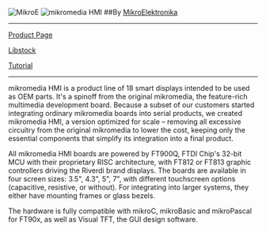 ![MikroE](http://www.mikroe.com/img/designs/beta/logo_small.png)
![mikromedia HMI](http://cdn.mikroe.com/knowlegebase/uploads/2016/05/24152015/mikromedia-hmi-70-libstock.jpg)
##By [MikroElektronika](http://www.mikroe.com)


---

[Product Page](http://www.mikroe.com/mikromedia-hmi)

[Libstock](http://libstock.mikroe.com/projects/view/1791/mikromedia-hmi-example)

[Tutorial](http://learn.mikroe.com/mikromedia-hmi-new-display-purposes/)

---

mikromedia HMI is a product line of 18 smart displays intended to be used as OEM parts. It's a spinoff from the original mikromedia, the feature-rich multimedia development board. Because a subset of our customers started integrating ordinary mikromedia boards into serial products, we created mikromedia HMI, a version optimized for scale – removing all excessive circuitry from the original mikromedia to lower the cost, keeping only the essential components that simplify its integration into a final product.

All mikromedia HMI boards are powered by FT900Q, FTDI Chip's 32-bit MCU with their proprietary RISC architecture, with FT812 or FT813 graphic controllers driving the Riverdi brand displays. The boards are available in four screen sizes: 3.5", 4.3", 5", 7", with different touchscreen options (capacitive, resistive, or without). For integrating into larger systems, they either have mounting frames or glass bezels.

The hardware is fully compatible with mikroC, mikroBasic and mikroPascal for FT90x, as well as Visual TFT, the GUI design software.
